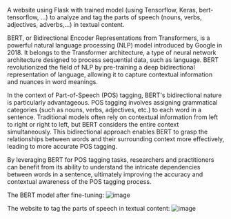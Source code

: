 A website using Flask with trained model (using Tensorflow, Keras, bert-tensorflow, ...) to analyze and tag the parts of speech (nouns, verbs, adjectives, adverbs,...) in textual content.

BERT, or Bidirectional Encoder Representations from Transformers, is a powerful natural language processing (NLP) model introduced by Google in 2018. It belongs to the Transformer architecture, a type of neural network architecture designed to process sequential data, such as language. BERT revolutionized the field of NLP by pre-training a deep bidirectional representation of language, allowing it to capture contextual information and nuances in word meanings.

In the context of Part-of-Speech (POS) tagging, BERT's bidirectional nature is particularly advantageous. POS tagging involves assigning grammatical categories (such as nouns, verbs, adjectives, etc.) to each word in a sentence. Traditional models often rely on contextual information from left to right or right to left, but BERT considers the entire context simultaneously. This bidirectional approach enables BERT to grasp the relationships between words and their surrounding context more effectively, leading to more accurate POS tagging.

By leveraging BERT for POS tagging tasks, researchers and practitioners can benefit from its ability to understand the intricate dependencies between words in a sentence, ultimately improving the accuracy and contextual awareness of the POS tagging process.

The BERT model after fine-tuning:
![image](https://github.com/hungvanle321/flask-bert-tagger/assets/40668702/3da612fa-7166-48ff-87ea-2e6be7557243)

The website to tag the parts of speech in textual content:
![image](https://github.com/hungvanle321/flask-bert-tagger/assets/40668702/e0d0d577-93e7-425d-95f1-e50ce6f2a2d4)
